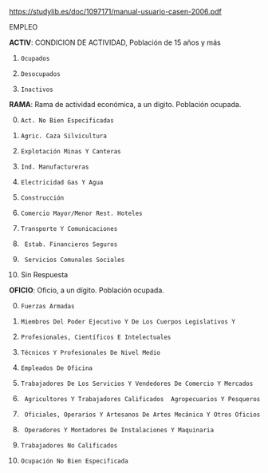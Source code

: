 https://studylib.es/doc/1097171/manual-usuario-casen-2006.pdf

EMPLEO

**ACTIV**: CONDICION  DE  ACTIVIDAD,  Población  de  15  años  y  más

1.     Ocupados
2.     Desocupados
3.     Inactivos

**RAMA**: Rama  de  actividad  económica,  a  un  digito.  Población  ocupada.

0.     Act. No Bien Especificadas
1.     Agric. Caza Silvicultura
2.     Explotación Minas Y Canteras
3.     Ind. Manufactureras
4.     Electricidad Gas Y Agua
5.     Construcción
6.     Comercio Mayor/Menor Rest. Hoteles
7.     Transporte Y Comunicaciones
8.      Estab. Financieros Seguros
9.      Servicios Comunales Sociales
99.   Sin  Respuesta

**OFICIO**: Oficio,  a  un  dígito.  Población  ocupada.

0.     Fuerzas Armadas
1.     Miembros Del Poder Ejecutivo Y De Los Cuerpos Legislativos Y
2.     Profesionales, Científicos E Intelectuales
3.     Técnicos Y Profesionales De Nivel Medio
4.     Empleados De Oficina
5.     Trabajadores De Los Servicios Y Vendedores De Comercio Y Mercados
6.      Agricultores Y Trabajadores Calificados  Agropecuarios Y Pesqueros
7.      Oficiales, Operarios Y Artesanos De Artes Mecánica Y Otros Oficios
8.      Operadores Y Montadores De Instalaciones Y Maquinaria
9.     Trabajadores No Calificados
10.     Ocupación No Bien Especificada
